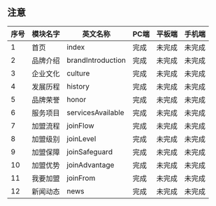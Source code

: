## 注意
| 序号 | 模块名字  |  英文名称 |   PC端   |  平板端  |   手机端  |
| ---- | -------- | -------- | -------- | -------- | -------- |
|   1  |   首页   |  index   |    完成   |   未完成 |   未完成  |
|   2  |   品牌介绍   |  brandIntroduction   |    完成   |   未完成 |   未完成  |
|   3  |   企业文化   |  culture   |    完成   |   未完成 |   未完成  |
|   4  |   发展历程   |   history   |    完成   |   未完成 |   未完成  |
|   5  |   品牌荣誉   |   honor   |    完成   |   未完成 |   未完成  |
|   6  |   服务项目   |   servicesAvailable   |    完成   |   未完成 |   未完成  |
|   7  |   加盟流程   |   joinFlow   |    完成   |   未完成 |   未完成  |
|   8  |   加盟级别   |   joinLevel   |    完成   |   未完成 |   未完成  |
|   9  |   加盟保障   |   joinSafeguard   |    完成   |   未完成 |   未完成  |
|   10  |   加盟优势   |   joinAdvantage   |    完成   |   未完成 |   未完成  |
|   11  |   我要加盟   |   joinFrom   |    完成   |   未完成 |   未完成  |
|   12  |   新闻动态   |   news   |    完成   |   未完成 |   未完成  |




